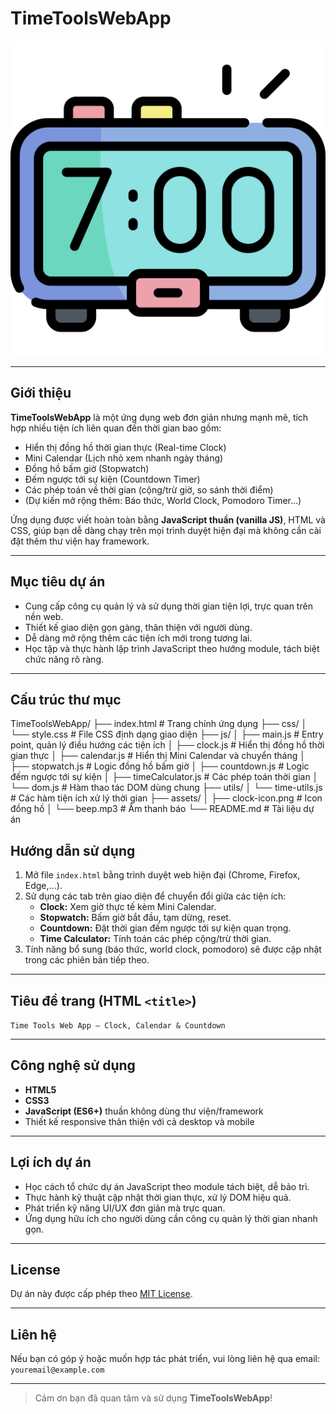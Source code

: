 # TimeToolsWebApp

![TimeToolsWebApp Logo](assets/clock-icon.png)

---

## Giới thiệu

**TimeToolsWebApp** là một ứng dụng web đơn giản nhưng mạnh mẽ, tích hợp nhiều tiện ích liên quan đến thời gian bao gồm:

- Hiển thị đồng hồ thời gian thực (Real-time Clock)
- Mini Calendar (Lịch nhỏ xem nhanh ngày tháng)
- Đồng hồ bấm giờ (Stopwatch)
- Đếm ngược tới sự kiện (Countdown Timer)
- Các phép toán về thời gian (cộng/trừ giờ, so sánh thời điểm)
- (Dự kiến mở rộng thêm: Báo thức, World Clock, Pomodoro Timer...)

Ứng dụng được viết hoàn toàn bằng **JavaScript thuần (vanilla JS)**, HTML và CSS, giúp bạn dễ dàng chạy trên mọi trình duyệt hiện đại mà không cần cài đặt thêm thư viện hay framework.

---

## Mục tiêu dự án

- Cung cấp công cụ quản lý và sử dụng thời gian tiện lợi, trực quan trên nền web.
- Thiết kế giao diện gọn gàng, thân thiện với người dùng.
- Dễ dàng mở rộng thêm các tiện ích mới trong tương lai.
- Học tập và thực hành lập trình JavaScript theo hướng module, tách biệt chức năng rõ ràng.

---

## Cấu trúc thư mục

TimeToolsWebApp/
├── index.html # Trang chính ứng dụng
├── css/
│ └── style.css # File CSS định dạng giao diện
├── js/
│ ├── main.js # Entry point, quản lý điều hướng các tiện ích
│ ├── clock.js # Hiển thị đồng hồ thời gian thực
│ ├── calendar.js # Hiển thị Mini Calendar và chuyển tháng
│ ├── stopwatch.js # Logic đồng hồ bấm giờ
│ ├── countdown.js # Logic đếm ngược tới sự kiện
│ ├── timeCalculator.js # Các phép toán thời gian
│ └── dom.js # Hàm thao tác DOM dùng chung
├── utils/
│ └── time-utils.js # Các hàm tiện ích xử lý thời gian
├── assets/
│ ├── clock-icon.png # Icon đồng hồ
│ └── beep.mp3 # Âm thanh báo
└── README.md # Tài liệu dự án

## Hướng dẫn sử dụng

1. Mở file `index.html` bằng trình duyệt web hiện đại (Chrome, Firefox, Edge,...).
2. Sử dụng các tab trên giao diện để chuyển đổi giữa các tiện ích:
   - **Clock:** Xem giờ thực tế kèm Mini Calendar.
   - **Stopwatch:** Bấm giờ bắt đầu, tạm dừng, reset.
   - **Countdown:** Đặt thời gian đếm ngược tới sự kiện quan trọng.
   - **Time Calculator:** Tính toán các phép cộng/trừ thời gian.
3. Tính năng bổ sung (báo thức, world clock, pomodoro) sẽ được cập nhật trong các phiên bản tiếp theo.

---

## Tiêu đề trang (HTML `<title>`)

`Time Tools Web App – Clock, Calendar & Countdown`

---

## Công nghệ sử dụng

- **HTML5**
- **CSS3**
- **JavaScript (ES6+)** thuần không dùng thư viện/framework
- Thiết kế responsive thân thiện với cả desktop và mobile

---

## Lợi ích dự án

- Học cách tổ chức dự án JavaScript theo module tách biệt, dễ bảo trì.
- Thực hành kỹ thuật cập nhật thời gian thực, xử lý DOM hiệu quả.
- Phát triển kỹ năng UI/UX đơn giản mà trực quan.
- Ứng dụng hữu ích cho người dùng cần công cụ quản lý thời gian nhanh gọn.

---

## License

Dự án này được cấp phép theo [MIT License](LICENSE).

---

## Liên hệ

Nếu bạn có góp ý hoặc muốn hợp tác phát triển, vui lòng liên hệ qua email: `youremail@example.com`

---

> Cảm ơn bạn đã quan tâm và sử dụng **TimeToolsWebApp**!
